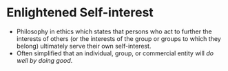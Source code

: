 Enlightened Self-interest
=========================

* Philosophy in ethics which states that persons who act to further the interests of others (or the interests of the group or groups to which they belong) ultimately serve their own self-interest.
* Often simplified that an individual, group, or commercial entity will _do well by doing good_.

